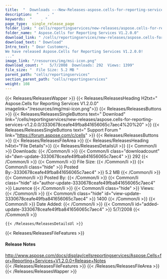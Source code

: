 ```yaml
---
title:  "  Downloads ---New-Releases-aspose.cells-for-reporting-services-v1.2.0.0 . " 
description:  "    . " 
keywords:  "    . " 
page_type:  single_release_page
folder_link: " cells/reportingservices/new-releases/aspose.cells-for-reporting-services-v1.2.0.0/"
folder_name: " Aspose.Cells for Reporting Services V1.2.0.0"
download_link: " /cells/reportingservices/new-releases/aspose.cells-for-reporting-services-v1.2.0.0/3330678ceafe49fba841656065c7aec4"
download_text: " Download"
Intro_text: " Dear Customers,
We have released Aspose.Cells for Reporting Services V1.2.0.0!
..."
image_link: "/resources/img/msi-icon.png"
download_count: "   5/7/2008  Downloads: 292  Views: 1399"
file_size: "  File Size: 5.2 MB "
parent_path: "cells/reportingservices"
section_parent_path: "cells/reportingservices"
weight: 108
---
```


{{< Releases/ReleasesWapper >}}
  {{< Releases/ReleasesHeading H2txt=" Aspose.Cells for Reporting Services V1.2.0.0" imagelink="/resources/img/msi-icon.png">}}
  {{< Releases/ReleasesButtons >}}
    {{< Releases/ReleasesSingleButtons text=" Download" link="/cells/reportingservices/new-releases/aspose.cells-for-reporting-services-v1.2.0.0/3330678ceafe49fba841656065c7aec4%20%20" >}}
    {{< Releases/ReleasesSingleButtons text=" Support Forum " link="https://forum.aspose.com/c/cells" >}}
  {{< Releases/ReleasesButtons >}}
  {{< Releases/ReleasesFileArea >}}
    {{< Releases/ReleasesHeading h4txt="File Details">}}
    {{< Releases/ReleasesDetailsUl >}}
            {{< Common/li  >}} Downloads: {{< /Common/li >}} 
      {{< Common/li class="downloadcount" id="dwn-update-3330678ceafe49fba841656065c7aec4" >}} 292 {{< /Common/li >}} 
      {{< Common/li  >}} File Size: {{< /Common/li >}} 
      {{< Common/li  class="hide" >}} Posted By:-3330678ceafe49fba841656065c7aec4" >}} 5.2 MB {{< /Common/li >}} 
      {{< Common/li  >}} Posted By: {{< /Common/li >}} 
      {{< Common/li class="hide" id="author-update-3330678ceafe49fba841656065c7aec4" >}} Laurence {{< /Common/li >}} 
      {{< Common/li class="hide"  >}} Views: {{< /Common/li >}} 
      {{< Common/li class="hide" id="view-update-3330678ceafe49fba841656065c7aec4" >}} 1400 {{< /Common/li >}} 
      {{< Common/li  >}} Date Added: {{< /Common/li >}} 
      {{< Common/li id="added-update-3330678ceafe49fba841656065c7aec4" >}} 5/7/2008 {{< /Common/li >}} 

    {{< /Releases/ReleasesDetailsUl >}}

  {{< Releases/ReleasesFileFeatures >}}
      <h4>Release Notes</h4><div><a href="http://www.aspose.com/docs/display/cellsreportingservices/Aspose.Cells+for+Reporting+Services+V1.2.0.0+Release+Notes">http://www.aspose.com/docs/display/cellsreportingservices/Aspose.Cells+for+Reporting+Services+V1.2.0.0+Release+Notes</a></div>
  {{< /Releases/ReleasesFileFeatures >}}
 {{< /Releases/ReleasesFileArea >}}
{{< /Releases/ReleasesWapper >}}


